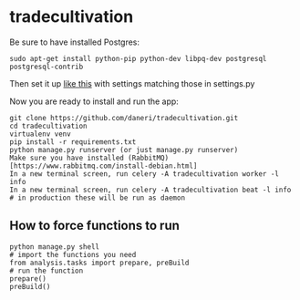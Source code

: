 # tradecultivation

Be sure to have installed Postgres:

`sudo apt-get install python-pip python-dev libpq-dev postgresql postgresql-contrib`

Then set it up [like this](https://www.digitalocean.com/community/tutorials/how-to-use-postgresql-with-your-django-application-on-ubuntu-14-04) with settings matching those in settings.py

Now you are ready to install and run the app:

```
git clone https://github.com/daneri/tradecultivation.git
cd tradecultivation
virtualenv venv
pip install -r requirements.txt
python manage.py runserver (or just manage.py runserver)
Make sure you have installed (RabbitMQ)[https://www.rabbitmq.com/install-debian.html]
In a new terminal screen, run celery -A tradecultivation worker -l info
In a new terminal screen, run celery -A tradecultivation beat -l info
# in production these will be run as daemon
```


## How to force functions to run
```
python manage.py shell
# import the functions you need
from analysis.tasks import prepare, preBuild
# run the function
prepare()
preBuild()
```
